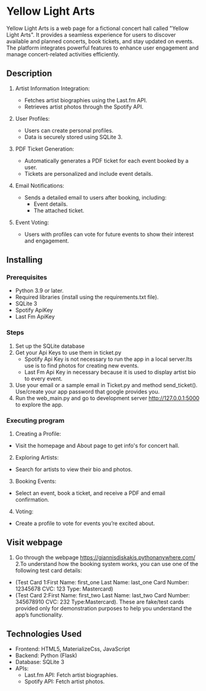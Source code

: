 # Yellow Light Arts

Yellow Light Arts is a web page for a fictional concert hall called "Yellow Light Arts".
It provides a seamless experience for users to discover available and planned concerts, 
book tickets, and stay updated on events. 
The platform integrates powerful features to enhance user engagement and
manage concert-related activities efficiently.

## Description

1. Artist Information Integration:

   * Fetches artist biographies using the Last.fm API.
   * Retrieves artist photos through the Spotify API.
   

2. User Profiles:

   * Users can create personal profiles.
   * Data is securely stored using SQLite 3.
   

3. PDF Ticket Generation:

    * Automatically generates a PDF ticket for each event booked by a user.
    * Tickets are personalized and include event details.

4. Email Notifications:

   * Sends a detailed email to users after booking, including:
     * Event details.
     * The attached ticket.

5. Event Voting:

     * Users with profiles can vote for future events to show their interest and engagement.





## Installing

### Prerequisites
   * Python 3.9 or later.
   * Required libraries (install using the requirements.txt file).
   * SQLite 3
   * Spotify ApiKey 
   * Last Fm ApiKey

### Steps




1. Set up the SQLite database
2. Get your Api Keys to use them in ticket.py
   * Spotify Api Key is not necessary to run the app
     in a local server.Its use is to find photos for 
     creating new events.
   * Last Fm Api Key in necessary because it is used 
     to display artist bio to every event.
3. Use your email or a sample email in Ticket.py and method send_ticket().
   Use/create your app password that google provides you.
4. Run the web_main.py and go to development server 
   http://127.0.0.1:5000 to explore the app.

### Executing program

1. Creating a Profile:
* Visit the homepage and About page to get info's for concert hall.
2. Exploring Artists:
* Search for artists to view their bio and photos.
3. Booking Events:
* Select an event, book a ticket, and receive a PDF and email confirmation.
4. Voting:
* Create a profile to vote for events you’re excited about.
## Visit webpage
1. Go through the webpage https://giannisdiskakis.pythonanywhere.com/
2.To understand how the booking system works, you can use one of the following test card details:
* (Test Card 1:First Name: first_one Last Name: last_one Card Number: 12345678 CVC: 123 Type: Mastercard)
* (Test Card 2:First Name: first_two Last Name: last_two Card Number: 345678910 CVC: 232 Type:Mastercard).
These are fake/test cards provided only for demonstration purposes to help you understand the app’s functionality.
## Technologies Used

* Frontend: HTML5, MaterializeCss, JavaScript
* Backend: Python (Flask)
* Database: SQLite 3
* APIs:
   * Last.fm API: Fetch artist biographies.
   * Spotify API: Fetch artist photos.




